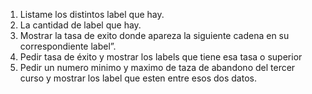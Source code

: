 1. Listame los distintos label que hay.
2. La cantidad de label que hay.
3. Mostrar la tasa de exito donde apareza la siguiente cadena en su correspondiente label”.
4. Pedir tasa de éxito y mostrar los  labels que tiene esa tasa o superior
5. Pedir un numero minimo y maximo de taza de abandono del tercer curso y mostrar los label que esten entre esos dos datos.
